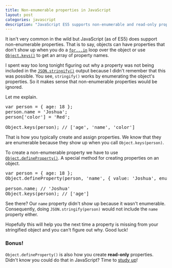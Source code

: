 ```yaml
---
title: Non-enumerable properties in JavaScript
layout: post
categories: javascript
description: "JavaScript ES5 supports non-enumerable and read-only properties. Non-enumerable properties will be ignored by JSON.stringify(). I spent way too long figuring this out tonight."
---
```


It isn't very common in the wild but JavaScript (as of ES5) does support non-enumerable properties.
That is to say, objects can have properties that don't show up when you do a [`for...in`][3] loop over the object or use [`Object.keys()`][2] to get an array of property names.

I spent way too long tonight figuring out why a property was not being
included in the [`JSON.stringify()`][4] output because I didn't remember that this was possible. You see, `stringify()` works by enumerating the object's properties.
So it makes sense that non-enumerable properties would be ignored.

Let me explain.

<pre data-language="javascript">
var person = { age: 18 };
person.name = 'Joshua';
person['color'] = 'Red';

Object.keys(person); // ['age', 'name', 'color']
</pre>

That is how you typically create and assign properties. We know that they are enumerable because they show up when you call `Object.keys(person)`.

To create a non-enumerable property we have to use [`Object.defineProperty()`][1]. A special method for creating properties on an object.

<pre data-language="javascript">
var person = { age: 18 };
Object.defineProperty(person, 'name', { value: 'Joshua', enumerable: false });

person.name; // 'Joshua'
Object.keys(person); // ['age']
</pre>

See there? Our `name` property didn't show up because it wasn't enumerable. Consequently, doing `JSON.stringify(person)` would not include the `name` property either.

Hopefully this will help you the next time a property is missing from your stringified object and you can't figure out why. Good luck!

### Bonus!

`Object.defineProperty()` is also how you create **read-only** properties. Didn't know you could do that in JavaScript? Time to [study up][1]!

[1]: https://developer.mozilla.org/en-US/docs/JavaScript/Reference/Global_Objects/Object/defineProperty
[2]: https://developer.mozilla.org/en-US/docs/JavaScript/Reference/Global_Objects/Object/keys
[3]: https://developer.mozilla.org/en-US/docs/JavaScript/Reference/Statements/for...in
[4]: https://developer.mozilla.org/en-US/docs/JavaScript/Reference/Global_Objects/JSON/stringify